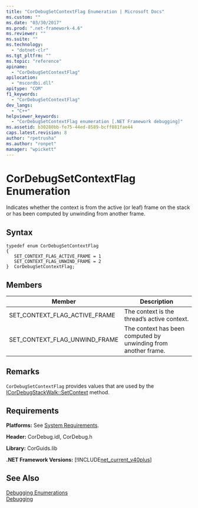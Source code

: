 ```yaml
---
title: "CorDebugSetContextFlag Enumeration | Microsoft Docs"
ms.custom: ""
ms.date: "03/30/2017"
ms.prod: ".net-framework-4.6"
ms.reviewer: ""
ms.suite: ""
ms.technology: 
  - "dotnet-clr"
ms.tgt_pltfrm: ""
ms.topic: "reference"
apiname: 
  - "CorDebugSetContextFlag"
apilocation: 
  - "mscordbi.dll"
apitype: "COM"
f1_keywords: 
  - "CorDebugSetContextFlag"
dev_langs: 
  - "C++"
helpviewer_keywords: 
  - "CorDebugSetContextFlag enumeration [.NET Framework debugging]"
ms.assetid: b30280bb-fe75-44ed-8589-bcff081fae44
caps.latest.revision: 8
author: "rpetrusha"
ms.author: "ronpet"
manager: "wpickett"
---
```

# CorDebugSetContextFlag Enumeration
Indicates whether the context is from the active (or leaf) frame on the stack or has been computed by unwinding from another frame.  
  
## Syntax  
  
```  
typedef enum CorDebugSetContextFlag  
{  
   SET_CONTEXT_FLAG_ACTIVE_FRAME = 1  
   SET_CONTEXT_FLAG_UNWIND_FRAME = 2  
}  CorDebugSetContextFlag;  
```  
  
## Members  
  
|Member|Description|  
|------------|-----------------|  
|SET_CONTEXT_FLAG_ACTIVE_FRAME|The context is the thread’s active context.|  
|SET_CONTEXT_FLAG_UNWIND_FRAME|The context has been computed by unwinding from another frame.|  
  
## Remarks  
 `CorDebugSetContextFlag` provides values that are used by the [ICorDebugStackWalk::SetContext](../../../../docs/framework/unmanaged-api/debugging/icordebugstackwalk-setcontext-method.md) method.  
  
## Requirements  
 **Platforms:** See [System Requirements](../../../../docs/framework/getting-started/system-requirements.md).  
  
 **Header:** CorDebug.idl, CorDebug.h  
  
 **Library:** CorGuids.lib  
  
 **.NET Framework Versions:** [!INCLUDE[net_current_v40plus](../../../../includes/net-current-v40plus-md.md)]  
  
## See Also  
 [Debugging Enumerations](../../../../docs/framework/unmanaged-api/debugging/debugging-enumerations.md)   
 [Debugging](../../../../docs/framework/unmanaged-api/debugging/debugging-unmanaged-api-reference.md)